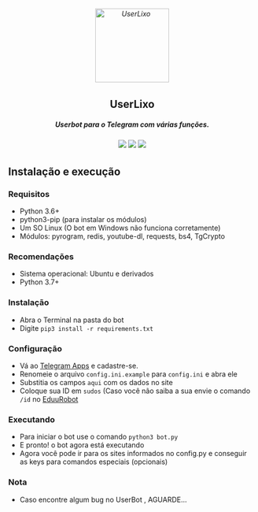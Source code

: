 <h6 align="center">
  <a href="https://t.me/olixaox">
    <img src="https://tlgur.com/d/4yAvM1b4" alt="UserLixo" height="150px">
  </a>
  <h2 align="center">UserLixo</h2>
  <h5 align="center">Userbot para o Telegram com várias funções.</h5>
</h6>
<h6 align="center">
  <a href="https://t.me/OLixaoX"><img src="https://img.shields.io/badge/Versão-v 0.0.1-0688CB.svg" /></a>
  <a href="https://t.me/AmanoChat"><img src="https://img.shields.io/badge/Support-Chat-0688CB.svg" /></a>
  <a href="https://t.me/AmanoTeam"><img src="https://img.shields.io/badge/Telegram-Channel-0688CB.svg" /></a>
</h6>

## Instalação e execução

### Requisitos

- Python 3.6+
- python3-pip (para instalar os módulos)
- Um SO Linux (O bot em Windows não funciona corretamente)
- Módulos: pyrogram, redis, youtube-dl, requests, bs4, TgCrypto

### Recomendações

- Sistema operacional: Ubuntu e derivados
- Python 3.7+

### Instalação

- Abra o Terminal na pasta do bot
- Digite ```pip3 install -r requirements.txt```

### Configuração

- Vá ao [Telegram Apps](https://my.telegram.org/apps) e cadastre-se.
- Renomeie o arquivo `config.ini.example` para `config.ini` e abra ele
- Substitia os campos `aqui` com os dados no site
- Coloque sua ID em `sudos` (Caso você não saiba a sua envie o comando `/id` no [EduuRobot](https://t.me/EduuRobot)

### Executando

- Para iniciar o bot use o comando ```python3 bot.py```
- E pronto! o bot agora está executando
- Agora você pode ir para os sites informados no config.py e conseguir as keys para comandos especiais (opcionais)

### Nota

- Caso encontre algum bug no UserBot , AGUARDE...
